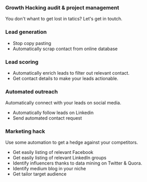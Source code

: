 ### Growth Hacking audit & project management
You don't whant to get lost in tatics? 
Let's get in toutch.

### Lead generation
- Stop copy pasting
- Automatically scrap contact from online database

### Lead scoring

- Automatically enrich leads to filter out relevant contact. 
- Get contact details to make your leads actionable.

### Automated outreach
Automatically connect with your leads on social media. 
- Automatically follow leads on Linkedin
- Send automated contact request

### Marketing hack
Use some automation to get a hedge against your competitors.
- Get easily listing of relevant Facebook 
- Get easily listing of relevant LinkedIn groups
- Identify influencers thanks to data mining on Twitter & Quora.
- Identify medium blog in your niche
- Get tailor target audience

